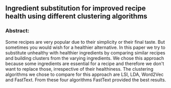 ## Ingredient substitution for improved recipe health using different clustering algorithms


### Abstract:
Some recipes are very popular due to their simplicity or their final
taste. But sometimes you would wish for a healthier alternative. In
this paper we try to substitute unhealthy with healthier ingredients
by comparing similar recipes and building clusters from the varying
ingredients. We chose this approach because some ingredients are
essential for a recipe and therefore we don't want to replace those,
irrespective of their healthiness. The clustering algorithms we chose
to compare for this approach are LSI, LDA, Word2Vec and FastText.
From these four algorithms FastText provided the best results.
